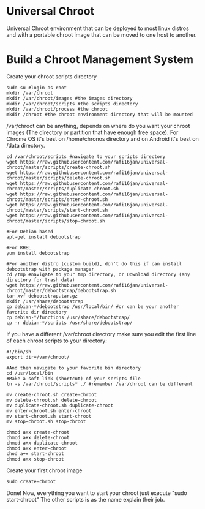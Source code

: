 # Universal Chroot
Universal Chroot environment that can be deployed to most linux distros and with a portable chroot image that can be moved to one host to another.

# Build a Chroot Management System
Create your chroot scripts directory

```
sudo su #login as root
mkdir /var/chroot
mkdir /var/chroot/images #the images directory
mkdir /var/chroot/scripts #the scripts directory
mkdir /var/chroot/process #the chroot
mkdir /chroot #the chroot environment directory that will be mounted
```

/var/chroot can be anything, depends on where do you want your chroot images (The directory or partition that have enough free space). For Chrome OS it's best on /home/chronos directory and on Android it's best on /data directory.

```
cd /var/chroot/scripts #navigate to your scripts directory
wget https://raw.githubusercontent.com/rafi16jan/universal-chroot/master/scripts/create-chroot.sh
wget https://raw.githubusercontent.com/rafi16jan/universal-chroot/master/scripts/delete-chroot.sh
wget https://raw.githubusercontent.com/rafi16jan/universal-chroot/master/scripts/duplicate-chroot.sh
wget https://raw.githubusercontent.com/rafi16jan/universal-chroot/master/scripts/enter-chroot.sh
wget https://raw.githubusercontent.com/rafi16jan/universal-chroot/master/scripts/start-chroot.sh
wget https://raw.githubusercontent.com/rafi16jan/universal-chroot/master/scripts/stop-chroot.sh
```

```
#For Debian based
apt-get install debootstrap

#For RHEL
yum install debootstrap

#For another distro (custom build), don't do this if can install debootstrap with package manager
cd /tmp #navigate to your tmp directory, or Download directory (any directory for trash data)
wget https://raw.githubusercontent.com/rafi16jan/universal-chroot/master/debootstrap/debootstrap.sh
tar xvf debootstrap.tar.gz
mkdir /usr/share/debootstrap
cp debian-*/debootstrap /usr/local/bin/ #or can be your another favorite dir directory
cp debian-*/functions /usr/share/debootstrap/
cp -r debian-*/scripts /usr/share/debootstrap/
```

If you have a different /var/chroot directory make sure you edit the first line of each chroot scripts to your directory:
```
#!/bin/sh
export dir=/var/chroot/
```

```
#And then navigate to your favorite bin directory
cd /usr/local/bin
#Make a soft link (shortcut) of your scripts file
ln -s /var/chroot/scripts* ./ #remember /var/chroot can be different

mv create-chroot.sh create-chroot
mv delete-chroot.sh delete-chroot
mv duplicate-chroot.sh duplicate-chroot
mv enter-chroot.sh enter-chroot
mv start-chroot.sh start-chroot
mv stop-chroot.sh stop-chroot

chmod a+x create-chroot
chmod a+x delete-chroot
chmod a+x duplicate-chroot
chmod a+x enter-chroot
chod a+x start-chroot
chmod a+x stop-chroot
```

Create your first chroot image
```
sudo create-chroot
```

Done! Now, everything you want to start your chroot just execute "sudo start-chroot"
The other scripts is as the name explain their job.
